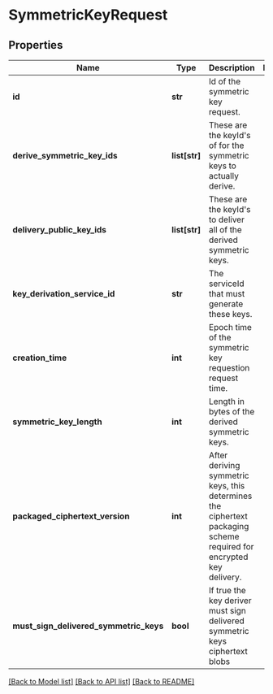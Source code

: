 # SymmetricKeyRequest

## Properties
Name | Type | Description | Notes
------------ | ------------- | ------------- | -------------
**id** | **str** | Id of the symmetric key request. | 
**derive_symmetric_key_ids** | **list[str]** | These are the keyId&#39;s of for the symmetric keys to actually derive. | 
**delivery_public_key_ids** | **list[str]** | These are the keyId&#39;s to deliver all of the derived symmetric keys. | 
**key_derivation_service_id** | **str** | The serviceId that must generate these keys. | 
**creation_time** | **int** | Epoch time of the symmetric key requestion request time. | 
**symmetric_key_length** | **int** | Length in bytes of the derived symmetric keys. | 
**packaged_ciphertext_version** | **int** | After deriving symmetric keys, this determines the ciphertext packaging scheme required for encrypted key delivery. | 
**must_sign_delivered_symmetric_keys** | **bool** | If true the key deriver must sign delivered symmetric keys ciphertext blobs | 

[[Back to Model list]](../README.md#documentation-for-models) [[Back to API list]](../README.md#documentation-for-api-endpoints) [[Back to README]](../README.md)


